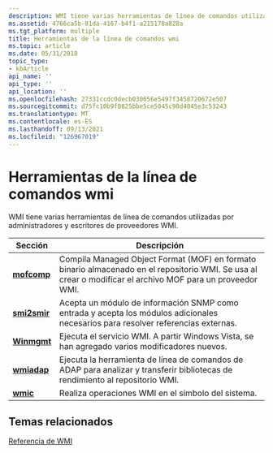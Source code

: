 ```yaml
---
description: WMI tiene varias herramientas de línea de comandos utilizadas por administradores y escritores de proveedores WMI.
ms.assetid: 4766ca5b-81da-4167-b4f1-a215178a828a
ms.tgt_platform: multiple
title: Herramientas de la línea de comandos wmi
ms.topic: article
ms.date: 05/31/2018
topic_type:
- kbArticle
api_name: ''
api_type: ''
api_location: ''
ms.openlocfilehash: 27331ccdc0decb030656e5497f3458720672e507
ms.sourcegitcommit: d75fc10b9f0825bbe5ce5045c90d4045e3c53243
ms.translationtype: MT
ms.contentlocale: es-ES
ms.lasthandoff: 09/13/2021
ms.locfileid: "126967019"
---
```

# <a name="wmi-command-line-tools"></a>Herramientas de la línea de comandos wmi

WMI tiene varias herramientas de línea de comandos utilizadas por administradores y escritores de proveedores WMI.



| Sección                      | Descripción                                                                                                                                                         |
|------------------------------|---------------------------------------------------------------------------------------------------------------------------------------------------------------------|
| [**mofcomp**](mofcomp.md)   | Compila Managed Object Format (MOF) en formato binario almacenado en el repositorio WMI. Se usa al crear o modificar el archivo MOF para un proveedor WMI.<br/> |
| [**smi2smir**](smi2smir.md) | Acepta un módulo de información SNMP como entrada y acepta los módulos adicionales necesarios para resolver referencias externas.<br/>                               |
| [**Winmgmt**](winmgmt.md)   | Ejecuta el servicio WMI. A partir Windows Vista, se han agregado varios modificadores nuevos.<br/>                                                                |
| [**wmiadap**](wmiadap.md)   | Ejecuta la herramienta de línea de comandos de ADAP para analizar y transferir bibliotecas de rendimiento al repositorio WMI.<br/>                                                       |
| [**wmic**](wmic.md)         | Realiza operaciones WMI en el símbolo del sistema.<br/>                                                                                                               |



 

## <a name="related-topics"></a>Temas relacionados

<dl> <dt>

[Referencia de WMI](wmi-reference.md)
</dt> </dl>

 

 




